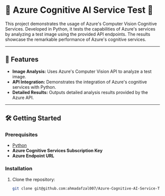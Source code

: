 # 🧠 Azure Cognitive AI Service Test 🧠

This project demonstrates the usage of Azure's Computer Vision Cognitive Services. Developed in Python, it tests the capabilities of Azure's services by analyzing a test image using the provided API endpoints. The results showcase the remarkable performance of Azure's cognitive services.

---

## 🚀 Features

- **Image Analysis:** Uses Azure's Computer Vision API to analyze a test image.
- **API Integration:** Demonstrates the integration of Azure's cognitive services with Python.
- **Detailed Results:** Outputs detailed analysis results provided by the Azure API.

---

## 🛠️ Getting Started

### Prerequisites

- [Python](https://www.python.org/downloads/)
- **Azure Cognitive Services Subscription Key**
- **Azure Endpoint URL**

### Installation

1. Clone the repository:
   ```sh
   git clone git@github.com:ahmadafzal007/Azure-Cognitive-AI-Service-Test.git
